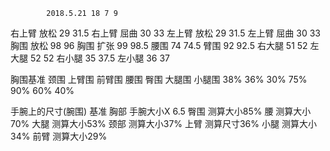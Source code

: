             2018.5.21 18 7 9
右上臂 放松    29 31.5
右上臂 屈曲    30 33
左上臂 放松    29 31.5
左上臂 屈曲    30 33
胸围 放松      98 96
胸围 扩张       99 98.5
腰围           74 74.5
臂围           92 92.5
右大腿         51 52
左大腿         52 52
右小腿         35 37.5
左小腿         36 37


胸围基准  颈围 上臂围 前臂围 腰围 臀围 大腿围 小腿围
           38%  36%   30%   75% 90%  60%    40%    

手腕上的尺寸(腕围) 基准
           胸部	手腕大小X 6.5
           臀围	测算大小85%
           腰	测算大小70%
           大腿	测算大小53%
           颈部	测算大小37%
           上臂	测算尺寸36%
           小腿	测算大小34%
           前臂	测算大小29%
